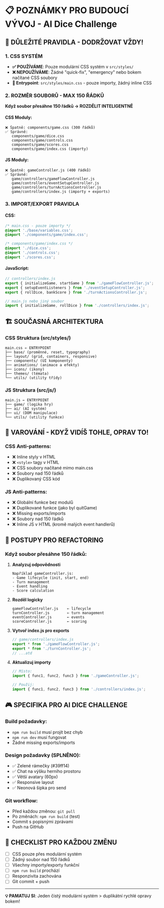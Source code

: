 # 📋 POZNÁMKY PRO BUDOUCÍ VÝVOJ - AI Dice Challenge

## 🎯 DŮLEŽITÉ PRAVIDLA - DODRŽOVAT VŽDY!

### 1. CSS SYSTÉM
- **✅ POUŽÍVÁME**: Pouze modulární CSS systém v `src/styles/`
- **❌ NEPOUŽÍVÁME**: Žádné "quick-fix", "emergency" nebo bokem načítané CSS soubory
- **📍 Entrypoint**: `src/styles/main.css` - pouze importy, žádný inline CSS

### 2. ROZMĚR SOUBORŮ - MAX 150 ŘÁDKŮ
**Když soubor přesáhne 150 řádků → ROZDĚLIT INTELIGENTNĚ**

#### CSS Moduly:
```
❌ Špatně: components/game.css (300 řádků)
✅ Správně: 
   components/game/dice.css
   components/game/controls.css  
   components/game/scores.css
   components/game/index.css (importy)
```

#### JS Moduly:
```
❌ Špatně: gameController.js (400 řádků)
✅ Správně:
   game/controllers/gameFlowController.js
   game/controllers/eventSetupController.js
   game/controllers/turnActionsController.js
   game/controllers/index.js (importy + exports)
```

### 3. IMPORT/EXPORT PRAVIDLA

#### CSS:
```css
/* main.css - pouze importy */
@import './base/variables.css';
@import './components/game/index.css';

/* components/game/index.css */
@import './dice.css';
@import './controls.css';
@import './scores.css';
```

#### JavaScript:
```javascript
// controllers/index.js
export { initializeGame, startGame } from './gameFlowController.js';
export { setupEventListeners } from './eventSetupController.js';
export { rollDice, bankScore } from './turnActionsController.js';

// main.js nebo jiný soubor
import { initializeGame, rollDice } from './controllers/index.js';
```

## 🏗️ SOUČASNÁ ARCHITEKTURA

### CSS Struktura (src/styles/)
```
main.css ← ENTRYPOINT
├── base/ (proměnné, reset, typography)
├── layout/ (grid, containers, responsive)
├── components/ (UI komponenty)
├── animations/ (animace a efekty)
├── icons/ (ikony)
├── themes/ (témata)
└── utils/ (utility třídy)
```

### JS Struktura (src/js/)
```
main.js ← ENTRYPOINT
├── game/ (logika hry)
├── ai/ (AI systém)
├── ui/ (DOM manipulace)
└── utils/ (utility funkce)
```

## 🚨 VAROVÁNÍ - KDYŽ VIDÍŠ TOHLE, OPRAV TO!

### CSS Anti-patterns:
- ❌ Inline styly v HTML
- ❌ `<style>` tagy v HTML
- ❌ CSS soubory načítané mimo main.css
- ❌ Soubory nad 150 řádků
- ❌ Duplikovaný CSS kód

### JS Anti-patterns:
- ❌ Globální funkce bez modulů
- ❌ Duplikované funkce (jako byl quitGame)
- ❌ Missing exports/imports
- ❌ Soubory nad 150 řádků
- ❌ Inline JS v HTML (kromě malých event handlerů)

## 🔧 POSTUPY PRO REFACTORING

### Když soubor přesáhne 150 řádků:

1. **Analyzuj odpovědnosti**
   ```
   Například gameController.js:
   - Game lifecycle (init, start, end)
   - Turn management 
   - Event handling
   - Score calculation
   ```

2. **Rozděl logicky**
   ```
   gameFlowController.js    ← lifecycle
   turnController.js        ← turn management  
   eventController.js       ← events
   scoreController.js       ← scoring
   ```

3. **Vytvoř index.js pro exports**
   ```javascript
   // game/controllers/index.js
   export * from './gameFlowController.js';
   export * from './turnController.js';
   // ...atd
   ```

4. **Aktualizuj importy**
   ```javascript
   // Místo:
   import { func1, func2, func3 } from './gameController.js';
   
   // Použij:
   import { func1, func2, func3 } from './controllers/index.js';
   ```

## 🎮 SPECIFIKA PRO AI DICE CHALLENGE

### Build požadavky:
- `npm run build` musí projít bez chyb
- `npm run dev` musí fungovat
- Žádné missing exports/imports

### Design požadavky (SPLNĚNO):
- ✅ Zelené rámečky (#39ff14)
- ✅ Chat na výšku herního prostoru
- ✅ Větší avatary (60px)
- ✅ Responsive layout
- ✅ Neonová šipka pro send

### Git workflow:
- Před každou změnou: `git pull`
- Po změnách: `npm run build` (test)
- Commit s popisnými zprávami
- Push na GitHub

## 📝 CHECKLIST PRO KAŽDOU ZMĚNU

- [ ] CSS pouze přes modulární systém
- [ ] Žádný soubor nad 150 řádků
- [ ] Všechny importy/exporty funkční
- [ ] `npm run build` prochází
- [ ] Responzivita zachována
- [ ] Git commit + push

---

**💡 PAMATUJ SI**: Jeden čistý modulární systém > duplikátní rychlé opravy bokem!

